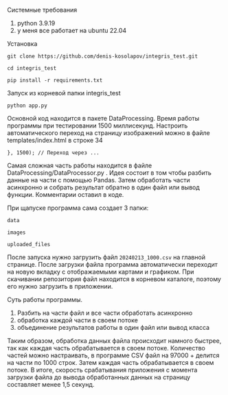 Системные требования

1. python 3.9.19
2. у меня все работает на ubuntu 22.04

Установка

`git clone https://github.com/denis-kosolapov/integris_test.git`

`cd integris_test`

`pip install -r requirements.txt`

Запуск из корневой папки integris_test

`python app.py`


Основной код находится в пакете DataProcessing. Время работы программы при тестировании 1500 миллисекунд.
Настроить автоматического переход на страницу изображений можно в файле 
templates/index.html в строке 34 

`}, 1500); // Переход через ... `

Самая сложная часть работы находится в файле DataProcessing/DataProcessor.py . Идея состоит в том чтобы разбить данные на части
с помощью Pandas. Затем обработать части асинхронно и собрать результат обратно в один файл или вывод функции. 
Комментарии оставил в коде.

При щапуске программа сама создает 3 папки:

`data`

`images`

`uploaded_files`

После запуска нужно загрузить файл `20240213_1000.csv` на главной странице. После загрузки файла программа автоматически переходит на новую
вкладку с отображаемыми картами и графиком. При скачивании репозитория файл находится в корневом каталоге, поэтому его нужно загрузить в приложении.

Суть работы программы.
1. Разбить на части файл и все части обработать асинхронно
2. обработка каждой части в своем потоке
3. объединение результатов работы в один файл или вывод класса

Таким образом, обработка данных файла происходит намного быстрее, так как каждая часть обрабатывается в своем потоке.
Количество частей можно настраивать, в программе CSV файл на 97000 + делится на части по 1000 строк. 
Затем каждая часть обрабатывается в своем потоке. В итоге, скорость срабатывания приложения с момента загрузки файла
до вывода обработанных данных на страницу составляет менее 1,5 секунд. 